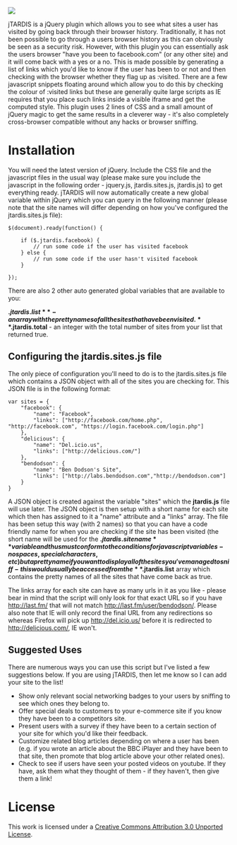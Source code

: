 ![](http://bendodson.com/_images/projects/jtardis-thumb.jpg)

jTARDIS is a jQuery plugin which allows you to see what sites a user has visited by going back through their browser history. Traditionally, it has not been possible to go through a users browser history as this can obviously be seen as a security risk. However, with this plugin you can essentially ask the users browser "have you been to facebook.com" (or any other site) and it will come back with a yes or a no. This is made possible by generating a list of links which you'd like to know if the user has been to or not and then checking with the browser whether they flag up as :visited. There are a few javascript snippets floating around which allow you to do this by checking the colour of :visited links but these are generally quite large scripts as IE requires that you place such links inside a visible iframe and get the computed style. This plugin uses 2 lines of CSS and a small amount of jQuery magic to get the same results in a cleverer way - it's also completely cross-browser compatible without any hacks or browser sniffing.

Installation
============

You will need the latest version of jQuery. Include the CSS file and the javascript files in the usual way (please make sure you include the javascript in the following order - jquery.js, jtardis.sites.js, jtardis.js) to get everything ready. jTARDIS will now automatically create a new global variable within jQuery which you can query in the following manner (please note that the site names will differ depending on how you've configured the jtardis.sites.js file):

	$(document).ready(function() {

	    if ($.jtardis.facebook) {
	        // run some code if the user has visited facebook
	    } else {
	        // run some code if the user hasn't visited facebook
	    }
    
	});

There are also 2 other auto generated global variables that are available to you:

**$.jtardis.list** - an array with the pretty names of all the sites that have been visited.  
**$.jtardis.total** - an integer with the total number of sites from your list that returned true.

Configuring the jtardis.sites.js file
-------------------------------------

The only piece of configuration you'll need to do is to the jtardis.sites.js file which contains a JSON object with all of the sites you are checking for. This JSON file is in the following format:

	var sites = {
	    "facebook": {
	        "name": "Facebook",
	        "links": ["http://facebook.com/home.php", "http://facebook.com", "https://login.facebook.com/login.php"]
	    },
	    "delicious": {
	        "name": "Del.icio.us",
	        "links": ["http://delicious.com/"]
	    },
	    "bendodson": {
	        "name": "Ben Dodson's Site",
	        "links": ["http://labs.bendodson.com","http://bendodson.com"]
	    }        
	}
	
A JSON object is created against the variable "sites" which the **jtardis.js** file will use later. The JSON object is then setup with a short name for each site which then has assigned to it a "name" attribute and a "links" array. The file has been setup this way (with 2 names) so that you can have a code friendly name for when you are checking if the site has been visited (the short name will be used for the **$.jtardis.sitename** variable and thus must conform to the conditions for javascript variables - no spaces, special characters, etc) but a pretty name if you want to display all of the sites you've managed to sniff - this would usually be accessed from the **$.jtardis.list** array which contains the pretty names of all the sites that have come back as true.

The links array for each site can have as many urls in it as you like - please bear in mind that the script will only look for that exact URL so if you have http://last.fm/ that will not match http://last.fm/user/bendodson/. Please also note that IE will only record the final URL from any redirections so whereas Firefox will pick up http://del.icio.us/ before it is redirected to http://delicious.com/, IE won't.

Suggested Uses
--------------

There are numerous ways you can use this script but I've listed a few suggestions below. If you are using jTARDIS, then let me know so I can add your site to the list!

*	Show only relevant social networking badges to your users by sniffing to see which ones they belong to.
*	Offer special deals to customers to your e-commerce site if you know they have been to a competitors site.
*	Present users with a survey if they have been to a certain section of your site for which you'd like their feedback.
*	Customize related blog articles depending on where a user has been (e.g. if you wrote an article about the BBC iPlayer and they have been to that site, then promote that blog article above your other related ones).
*	Check to see if users have seen your posted videos on youtube. If they have, ask them what they thought of them - if they haven't, then give them a link!


License
=======

This work is licensed under a [Creative Commons Attribution 3.0 Unported License](http://creativecommons.org/licenses/by/3.0/).

